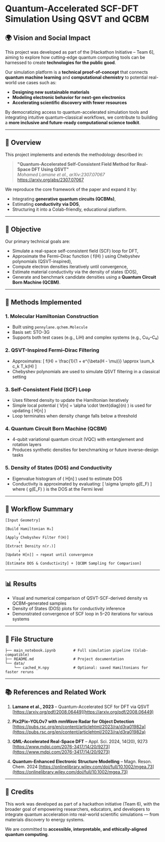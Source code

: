 # Quantum-Accelerated SCF-DFT Simulation Using QSVT and QCBM

## 🌍 Vision and Social Impact

This project was developed as part of the [Hackathon Initiative – Team 6], aiming to explore how cutting-edge quantum computing tools can be harnessed to create **technologies for the public good**.

Our simulation platform is a **technical proof-of-concept** that connects **quantum machine learning** and **computational chemistry** to potential real-world use cases such as:
- **Designing new sustainable materials**
- **Modeling electronic behavior for next-gen electronics**
- **Accelerating scientific discovery with fewer resources**

By democratizing access to quantum-accelerated simulation tools and integrating intuitive quantum–classical workflows, we contribute to building a **more inclusive and future-ready computational science toolkit**.

---

## 📘 Overview

This project implements and extends the methodology described in:

> **"Quantum-Accelerated Self-Consistent Field Method for Real-Space DFT Using QSVT"**  
> *Mohamed Lamane et al., arXiv:2307.07067*  
> https://arxiv.org/abs/2307.07067

We reproduce the core framework of the paper and expand it by:
- Integrating **generative quantum circuits (QCBMs)**,
- Estimating **conductivity via DOS**,
- Structuring it into a Colab-friendly, educational platform.

---

## 🎯 Objective

Our primary technical goals are:
- Simulate a real-space self-consistent field (SCF) loop for DFT,
- Approximate the Fermi–Dirac function \( f(H) \) using Chebyshev polynomials (QSVT-inspired),
- Compute electron densities iteratively until convergence,
- Estimate material conductivity via the density of states (DOS),
- Generate and benchmark candidate densities using a **Quantum Circuit Born Machine (QCBM)**.

---

## 🧪 Methods Implemented

### 1. Molecular Hamiltonian Construction
- Built using `pennylane.qchem.Molecule`
- Basis set: STO-3G
- Supports both test cases (e.g., LiH) and complex systems (e.g., Cu₂–C₆)

### 2. QSVT-Inspired Fermi–Dirac Filtering
- Approximates:
  \[
  f(H) = \frac{1}{1 + e^{\beta(H - \mu)}} \approx \sum_k c_k T_k(H)
  \]
- Chebyshev polynomials are used to simulate QSVT filtering in a classical setting

### 3. Self-Consistent Field (SCF) Loop
- Uses filtered density to update the Hamiltonian iteratively
- Simple local potential \( V[n] = \alpha \cdot \text{diag}(n) \) is used for updating \( H[n] \)
- Loop terminates when density change falls below a threshold

### 4. Quantum Circuit Born Machine (QCBM)
- 4-qubit variational quantum circuit (VQC) with entanglement and rotation layers
- Produces synthetic densities for benchmarking or future inverse-design tasks

### 5. Density of States (DOS) and Conductivity
- Eigenvalue histogram of \( H[n] \) used to estimate DOS
- Conductivity is approximated by evaluating:
  \[
  \sigma \propto g(E_F)
  \]
  where \( g(E_F) \) is the DOS at the Fermi level

---

## 🔁 Workflow Summary

```text
[Input Geometry]
      ↓
[Build Hamiltonian H₀]
      ↓
[Apply Chebyshev Filter f(H)]
      ↓
[Extract Density n(rⱼ)]
      ↓
[Update H[n]] → repeat until convergence
      ↓
[Estimate DOS & Conductivity] + [QCBM Sampling for Comparison]
````

---

## 📊 Results

* Visual and numerical comparison of QSVT-SCF-derived density vs QCBM-generated samples
* Density of States (DOS) plots for conductivity inference
* Demonstrated convergence of SCF loop in 5–20 iterations for various systems

---

## 📂 File Structure

```
├── main_notebook.ipynb        # Full simulation pipeline (Colab-compatible)
├── README.md                  # Project documentation
└── data/
    └── cached_H.npy           # Optional: saved Hamiltonians for faster reruns
```

---

## 📚 References and Related Work

1. **Lamane et al., 2023** – Quantum-Accelerated SCF for DFT via QSVT
   [https://arxiv.org/pdf/2008.06449](https://arxiv.org/pdf/2008.06449)

2. **Pix2Pix–YOLOv7 with mmWave Radar for Object Detection**
   [https://pubs.rsc.org/en/content/articlehtml/2023/ra/d3ra01982a](https://pubs.rsc.org/en/content/articlehtml/2023/ra/d3ra01982a)

3. **QML-Accelerated Real-Space DFT** – Appl. Sci. 2024, 14(20), 9273
   [https://www.mdpi.com/2076-3417/14/20/9273](https://www.mdpi.com/2076-3417/14/20/9273)

4. **Quantum-Enhanced Electronic Structure Modelling** – Magn. Reson. Chem. 2024
   [https://onlinelibrary.wiley.com/doi/full/10.1002/mgea.73](https://onlinelibrary.wiley.com/doi/full/10.1002/mgea.73)

---

## 🧠 Credits

This work was developed as part of a hackathon initiative (Team 6), with the broader goal of empowering researchers, educators, and developers to integrate quantum acceleration into real-world scientific simulations — from materials discovery to energy systems.

We are committed to **accessible, interpretable, and ethically-aligned quantum computing**.

